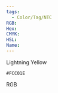```yaml
---
tags:
  - Color/Tag/NTC
RGB:
Hex:
CMYK:
HSL:
Name:
---
```

Lightning Yellow
```palette
#FCC01E
```
RGB
